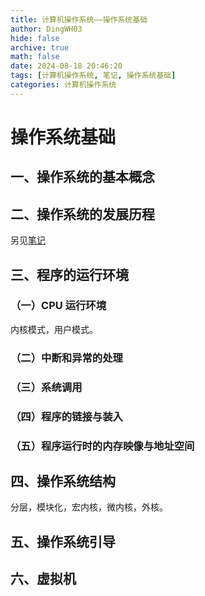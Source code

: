 ```yaml
---
title: 计算机操作系统——操作系统基础
author: DingWH03
hide: false
archive: true
math: false
date: 2024-08-18 20:46:20
tags: [计算机操作系统, 笔记, 操作系统基础]
categories: 计算机操作系统
---
```

# 操作系统基础

## 一、操作系统的基本概念

## 二、操作系统的发展历程

另见[笔记](https://blog.cxhap.top/2024/07/22/%E6%93%8D%E4%BD%9C%E7%B3%BB%E7%BB%9F%E2%80%94%E2%80%94%E6%93%8D%E4%BD%9C%E7%B3%BB%E7%BB%9F%E7%9A%84%E5%8F%91%E5%B1%95%E5%8E%86%E7%A8%8B/)

## 三、程序的运行环境

### （一）CPU 运行环境

内核模式，用户模式。

### （二）中断和异常的处理

### （三）系统调用

### （四）程序的链接与装入

### （五）程序运行时的内存映像与地址空间

## 四、操作系统结构

分层，模块化，宏内核，微内核，外核。

## 五、操作系统引导

## 六、虚拟机
